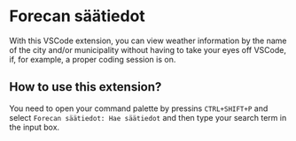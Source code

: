 # Forecan säätiedot

With this VSCode extension, you can view weather information by the name of the city and/or municipality without having to take your eyes off VSCode, if, for example, a proper coding session is on.

## How to use this extension?

You need to open your command palette by pressins `CTRL+SHIFT+P` and select `Forecan säätiedot: Hae säätiedot` and then type your search term in the input box.